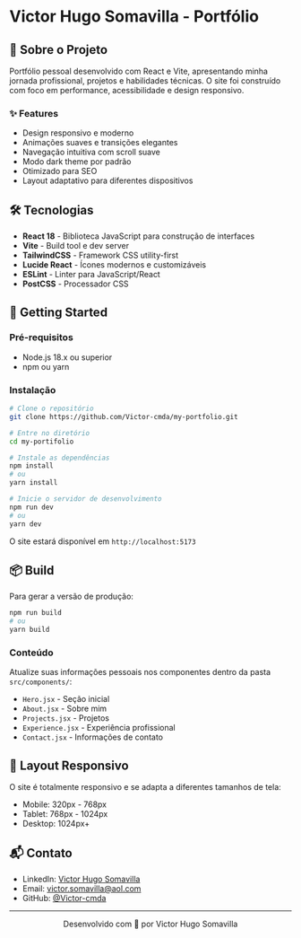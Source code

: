 # Victor Hugo Somavilla - Portfólio

## 🚀 Sobre o Projeto

Portfólio pessoal desenvolvido com React e Vite, apresentando minha jornada profissional, projetos e habilidades técnicas. O site foi construído com foco em performance, acessibilidade e design responsivo.

### ✨ Features

- Design responsivo e moderno
- Animações suaves e transições elegantes
- Navegação intuitiva com scroll suave
- Modo dark theme por padrão
- Otimizado para SEO
- Layout adaptativo para diferentes dispositivos

## 🛠️ Tecnologias

- **React 18** - Biblioteca JavaScript para construção de interfaces
- **Vite** - Build tool e dev server
- **TailwindCSS** - Framework CSS utility-first
- **Lucide React** - Ícones modernos e customizáveis
- **ESLint** - Linter para JavaScript/React
- **PostCSS** - Processador CSS

## 🚦 Getting Started

### Pré-requisitos

- Node.js 18.x ou superior
- npm ou yarn

### Instalação

```bash
# Clone o repositório
git clone https://github.com/Victor-cmda/my-portfolio.git

# Entre no diretório
cd my-portifolio

# Instale as dependências
npm install
# ou
yarn install

# Inicie o servidor de desenvolvimento
npm run dev
# ou
yarn dev
```

O site estará disponível em `http://localhost:5173`

## 📦 Build

Para gerar a versão de produção:

```bash
npm run build
# ou
yarn build
```

### Conteúdo

Atualize suas informações pessoais nos componentes dentro da pasta `src/components/`:

- `Hero.jsx` - Seção inicial
- `About.jsx` - Sobre mim
- `Projects.jsx` - Projetos
- `Experience.jsx` - Experiência profissional
- `Contact.jsx` - Informações de contato

## 📱 Layout Responsivo

O site é totalmente responsivo e se adapta a diferentes tamanhos de tela:

- Mobile: 320px - 768px
- Tablet: 768px - 1024px
- Desktop: 1024px+

## 📬 Contato

- LinkedIn: [Victor Hugo Somavilla](https://linkedin.com/in/victorhugosomavilla)
- Email: victor.somavilla@aol.com
- GitHub: [@Victor-cmda](https://github.com/Victor-cmda)

---

<p align="center">
  Desenvolvido com 💜 por Victor Hugo Somavilla
</p>
